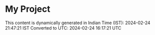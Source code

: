 # My Project

This content is dynamically generated in Indian Time (IST): 2024-02-24 21:47:21 IST
Converted to UTC: 2024-02-24 16:17:21 UTC
